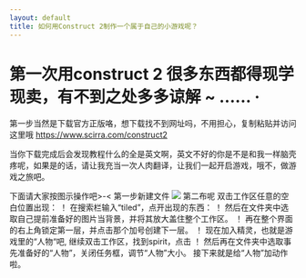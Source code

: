 ```yaml
---
layout: default
title: 如何用Construct 2制作一个属于自己的小游戏呢？
---
```


# 第一次用construct 2 很多东西都得现学现卖，有不到之处多多谅解 ~ …… ·

第一步当然是下载官方正版咯，想下载找不到网址吗，不用担心，复制粘贴并访问这里哦 https://www.scirra.com/construct2


当你下载完成后会发现教程什么的全是英文啊，英文不好的你是不是和我一样脑壳疼呢，如果是的话，请让我充当一次人肉翻译，让我们一起开启游戏，哦不，做游戏之旅吧。


下面请大家按图示操作吧>-<
第一步新建文件
![](https://raw.githubusercontent.com/zlsteven/homework-source/gh-pages/images/%E5%B1%8F%E5%B9%95%E6%88%AA%E5%9B%BE(2)_LI.jpg)
第二布呢
  双击工作区任意的空白位置出现：
！[](https://raw.githubusercontent.com/zlsteven/homework-source/gh-pages/images/%E5%B1%8F%E5%B9%95%E6%88%AA%E5%9B%BE(4).png)
在搜索栏输入“tiled”，点开出现的东西：
！[](https://raw.githubusercontent.com/zlsteven/homework-source/gh-pages/images/%E5%B1%8F%E5%B9%95%E6%88%AA%E5%9B%BE(7).png)
然后在文件夹中选取自己提前准备好的图片当背景，并将其放大盖住整个工作区。
！[](https://raw.githubusercontent.com/zlsteven/homework-source/gh-pages/images/%E5%B1%8F%E5%B9%95%E6%88%AA%E5%9B%BE(8).png)
再在整个界面的右上角锁定第一层，并点击那个加号创建下一层。
！[](https://raw.githubusercontent.com/zlsteven/homework-source/gh-pages/images/%E5%B1%8F%E5%B9%95%E6%88%AA%E5%9B%BE(9)_LI.jpg)
现在加入精灵，也就是游戏里的“人物“吧,
继续双击工作区，找到spirit，点击
！[](https://raw.githubusercontent.com/zlsteven/homework-source/gh-pages/images/%E5%B1%8F%E5%B9%95%E6%88%AA%E5%9B%BE(10).png)
然后再在文件夹中选取事先准备好的“人物”，关闭任务框，调节“人物”大小。
接下来就是给“人物”加动作啦。




